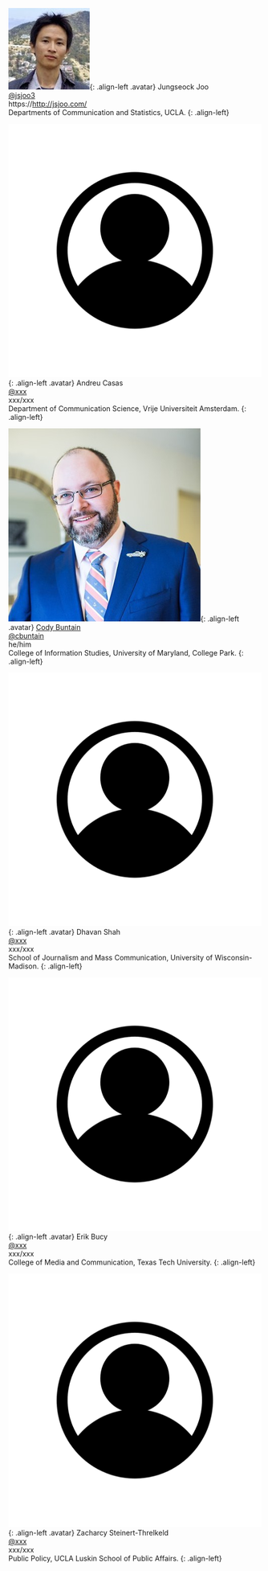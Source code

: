 <style type="text/css">
.avatar {
    /* make a square container */
    width: 150px;
    height: 150px;

    /* fill the container, preserving aspect ratio, and cropping to fit */
    background-size: cover;

    /* center the image vertically and horizontally */
    background-position: top center;

    /* round the edges to a circle with border radius 1/2 container size */
    border-radius: 50%;
}
</style>

![image-left](/assets/images/people/joo.jpg){: .align-left .avatar} 
Jungseock Joo <br/> [@jsjoo3](https://twitter.com/jsjoo3) <br/> https://http://jsjoo.com/ <br/> Departments of Communication and Statistics, UCLA. 
{: .align-left}


![image-left](/assets/images/people/blank.png){: .align-left .avatar} 
Andreu Casas <br/> [@xxx](http://twitter.com/aaa)  <br/> xxx/xxx  <br/> Department of Communication Science, Vrije Universiteit Amsterdam.
{: .align-left}


![image-left](/assets/images/people/buntain.jpg){: .align-left .avatar} 
[Cody Buntain](http://cody.bunta.in) <br/> [@cbuntain](http://twitter.com/codybuntain) <br/> he/him <br/> College of Information Studies, University of Maryland, College Park.
{: .align-left}


![image-left](/assets/images/people/blank.png){: .align-left .avatar} 
Dhavan Shah <br/> [@xxx](http://twitter.com/aaa)  <br/> xxx/xxx  <br/> School of Journalism and Mass Communication, University of Wisconsin-Madison. 
{: .align-left}


![image-left](/assets/images/people/blank.png){: .align-left .avatar} 
Erik Bucy <br/> [@xxx](http://twitter.com/aaa)  <br/> xxx/xxx  <br/> College of Media and Communication, Texas Tech University.
{: .align-left}


![image-left](/assets/images/people/blank.png){: .align-left .avatar} 
Zacharcy Steinert-Threlkeld <br/> [@xxx](http://twitter.com/aaa)  <br/> xxx/xxx <br/> Public Policy, UCLA Luskin School of Public Affairs. 
{: .align-left}
